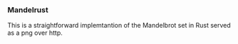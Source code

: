 ### Mandelrust

This is a straightforward implemtantion of the Mandelbrot set in Rust served as a png over http.
